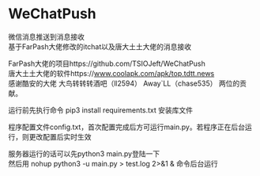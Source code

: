 # WeChatPush
微信消息推送到消息接收    
基于FarPash大佬修改的itchat以及唐大土土大佬的消息接收   
     
FarPash大佬的项目https://github.com/TSIOJeft/WeChatPush    
唐大土土大佬的软件https://www.coolapk.com/apk/top.tdtt.news    
感谢酷安的大佬 大鸟转转转酒吧（ll2594） Away`LL（chase535） 两位的贡献。    
     
运行前先执行命令 pip3 install requirements.txt 安装库文件

程序配置文件config.txt，首次配置完成后方可运行main.py。若程序正在后台运行，则更改配置后实时生效
  
服务器运行的话可以先python3 main.py登陆一下      
然后用   nohup python3 -u main.py > test.log 2>&1 &    命令后台运行      
